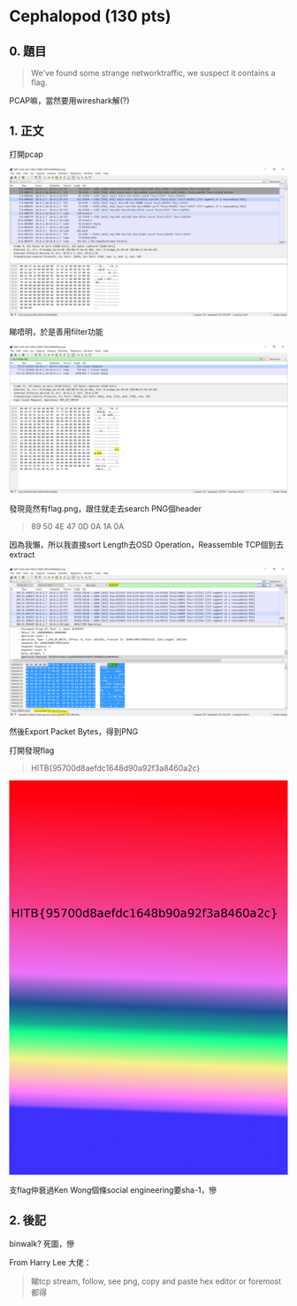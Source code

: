 # Cephalopod (130 pts)

## 0. 題目
> We've found some strange networktraffic, we suspect it contains a flag.


PCAP嘛，當然要用wireshark解(?)


## 1. 正文

打開pcap

![](pic/01.PNG)

睇唔明，於是善用filter功能

![](pic/02.PNG)

發現竟然有flag.png，跟住就走去search PNG個header
>89 50 4E 47 0D 0A 1A 0A

因為我懶，所以我直接sort Length去OSD Operation，Reassemble TCP個到去extract

![](pic/03.PNG)

然後Export Packet Bytes，得到PNG

打開發現flag
> HITB{95700d8aefdc1648d90a92f3a8460a2c}

![](pic/flag.PNG)

支flag仲衰過Ken Wong個條social engineering要sha-1，慘


## 2. 後記

binwalk? 死圖，慘

From Harry Lee 大佬：
>睇tcp stream, follow, see png, copy and paste hex editor
>or foremost都得




